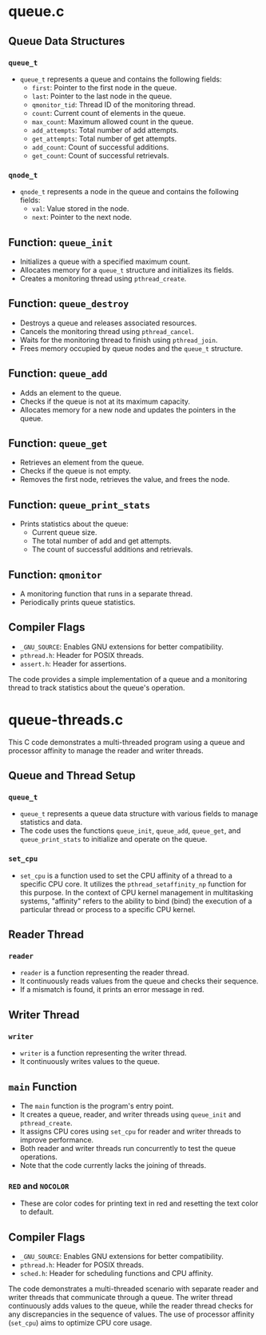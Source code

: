 # queue.c 
## Queue Data Structures

### `queue_t`

- `queue_t` represents a queue and contains the following fields:
    - `first`: Pointer to the first node in the queue.
    - `last`: Pointer to the last node in the queue.
    - `qmonitor_tid`: Thread ID of the monitoring thread.
    - `count`: Current count of elements in the queue.
    - `max_count`: Maximum allowed count in the queue.
    - `add_attempts`: Total number of add attempts.
    - `get_attempts`: Total number of get attempts.
    - `add_count`: Count of successful additions.
    - `get_count`: Count of successful retrievals.

### `qnode_t`

- `qnode_t` represents a node in the queue and contains the following fields:
    - `val`: Value stored in the node.
    - `next`: Pointer to the next node.

## Function: `queue_init`

- Initializes a queue with a specified maximum count.
- Allocates memory for a `queue_t` structure and initializes its fields.
- Creates a monitoring thread using `pthread_create`.

## Function: `queue_destroy`

- Destroys a queue and releases associated resources.
- Cancels the monitoring thread using `pthread_cancel`.
- Waits for the monitoring thread to finish using `pthread_join`.
- Frees memory occupied by queue nodes and the `queue_t` structure.

## Function: `queue_add`

- Adds an element to the queue.
- Checks if the queue is not at its maximum capacity.
- Allocates memory for a new node and updates the pointers in the queue.

## Function: `queue_get`

- Retrieves an element from the queue.
- Checks if the queue is not empty.
- Removes the first node, retrieves the value, and frees the node.

## Function: `queue_print_stats`

- Prints statistics about the queue:
    - Current queue size.
    - The total number of add and get attempts.
    - The count of successful additions and retrievals.

## Function: `qmonitor`

- A monitoring function that runs in a separate thread.
- Periodically prints queue statistics.

## Compiler Flags

- `_GNU_SOURCE`: Enables GNU extensions for better compatibility.
- `pthread.h`: Header for POSIX threads.
- `assert.h`: Header for assertions.

The code provides a simple implementation of a queue and a monitoring thread to track statistics about the queue's operation.

# queue-threads.c

This C code demonstrates a multi-threaded program using a queue and processor affinity to manage the reader and writer threads.

## Queue and Thread Setup

### `queue_t`

- `queue_t` represents a queue data structure with various fields to manage statistics and data.
- The code uses the functions `queue_init`, `queue_add`, `queue_get`, and `queue_print_stats` to initialize and operate on the queue.

### `set_cpu`

- `set_cpu` is a function used to set the CPU affinity of a thread to a specific CPU core. It utilizes the `pthread_setaffinity_np` function for this purpose. In the context of CPU kernel management in multitasking systems, "affinity" refers to the ability to bind (bind) the execution of a particular thread or process to a specific CPU kernel.

## Reader Thread

### `reader`

- `reader` is a function representing the reader thread.
- It continuously reads values from the queue and checks their sequence.
- If a mismatch is found, it prints an error message in red.

## Writer Thread

### `writer`

- `writer` is a function representing the writer thread.
- It continuously writes values to the queue.

## `main` Function

- The `main` function is the program's entry point.
- It creates a queue, reader, and writer threads using `queue_init` and `pthread_create`.
- It assigns CPU cores using `set_cpu` for reader and writer threads to improve performance.
- Both reader and writer threads run concurrently to test the queue operations.
- Note that the code currently lacks the joining of threads.

### `RED` and `NOCOLOR`

- These are color codes for printing text in red and resetting the text color to default.

## Compiler Flags

- `_GNU_SOURCE`: Enables GNU extensions for better compatibility.
- `pthread.h`: Header for POSIX threads.
- `sched.h`: Header for scheduling functions and CPU affinity.

The code demonstrates a multi-threaded scenario with separate reader and writer threads that communicate through a queue. The writer thread continuously adds values to the queue, while the reader thread checks for any discrepancies in the sequence of values. The use of processor affinity (`set_cpu`) aims to optimize CPU core usage.
